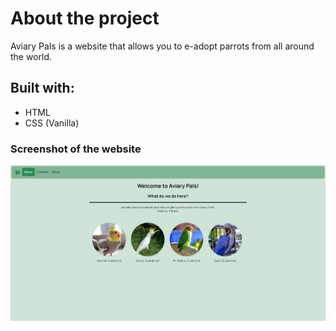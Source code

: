 <h1>About the project</h1>

Aviary Pals is a website that allows you to e-adopt parrots from all around the world.

<h2>Built with:</h2>
<ul>
  <li>HTML</li>
  <li>CSS (Vanilla)</li>
</ul>
<h3>Screenshot of the website</h3>
<img src="demo.png">
